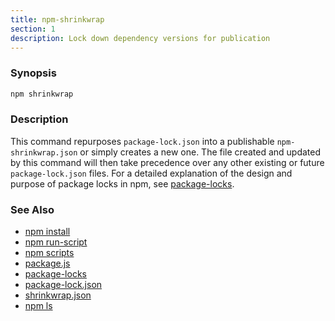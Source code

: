 ```yaml
---
title: npm-shrinkwrap
section: 1
description: Lock down dependency versions for publication
---
```


### Synopsis

```bash
npm shrinkwrap
```

### Description

This command repurposes `package-lock.json` into a publishable
`npm-shrinkwrap.json` or simply creates a new one. The file created and updated
by this command will then take precedence over any other existing or future
`package-lock.json` files. For a detailed explanation of the design and purpose
of package locks in npm, see [package-locks](/configuring-npm/package-locks).

### See Also

* [npm install](/cli-commands/npm-install)
* [npm run-script](/cli-commands/npm-run-script)
* [npm scripts](/using-npm/scripts)
* [package.js](/configuring-npm/package-json)
* [package-locks](/configuring-npm/package-locks)
* [package-lock.json](/configuring-npm/package-lock-json)
* [shrinkwrap.json](/configuring-npm/shrinkwrap-json)
* [npm ls](/cli-commands/npm-ls)
